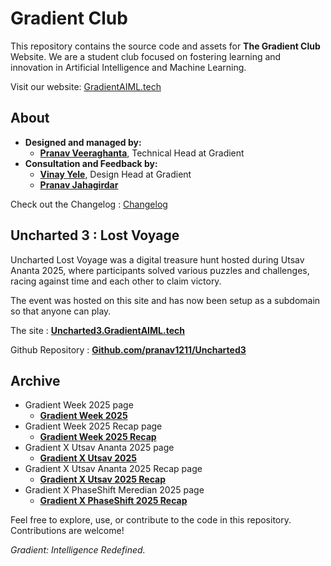 # Gradient Club

This repository contains the source code and assets for **The Gradient Club** Website. We are a student club focused on fostering learning and innovation in Artificial Intelligence and Machine Learning.

Visit our website: [GradientAIML.tech](https://GradientAIML.tech)

## About
- **Designed and managed by:**
  - [**Pranav Veeraghanta**](https://beyondmebtw.com), Technical Head at Gradient
- **Consultation and Feedback by:**
  - [**Vinay Yele**](https://vinayyele.live), Design Head at Gradient
  - [**Pranav Jahagirdar**](https://github.com/pranavjah)

Check out the Changelog : [Changelog](https://github.com/pranav1211/Gradient-Website/blob/main/Changelog.md)

## Uncharted 3 : Lost Voyage
  Uncharted Lost Voyage was a digital treasure hunt hosted during Utsav Ananta 2025, where participants solved various puzzles and challenges, racing against time and each other to claim victory.

  The event was hosted on this site and has now been setup as a subdomain so that anyone can play.

  The site : [**Uncharted3.GradientAIML.tech**](Uncharted3.gradientaiml.tech)

  Github Repository : [**Github.com/pranav1211/Uncharted3**](Github.com/pranav1211/uncharted3)

## Archive
- Gradient Week 2025 page
  - [**Gradient Week 2025**](https://gradientaiml.tech/gw25)
- Gradient Week 2025 Recap page
  - [**Gradient Week 2025 Recap**](https://gradientaiml.tech/gw25recap)
- Gradient X Utsav Ananta 2025 page
  - [**Gradient X Utsav 2025**](https://gradientaiml.tech/utsav25)
- Gradient X Utsav Ananta 2025 Recap page
  - [**Gradient X Utsav 2025 Recap**](https://gradientaiml.tech/utsav25recap)
- Gradient X PhaseShift Meredian 2025 page
  - [**Gradient X PhaseShift 2025 Recap**](https://gradientaiml.tech/ps25)

Feel free to explore, use, or contribute to the code in this repository. Contributions are welcome!

_Gradient: Intelligence Redefined._
